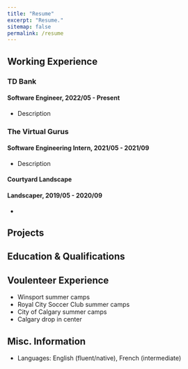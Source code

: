 ```yaml
---
title: "Resume"
excerpt: "Resume."
sitemap: false
permalink: /resume
---
```




## Working Experience

### TD Bank 
#### Software Engineer, 2022/05 - Present <script> const startDate = new Date('2022-05-29'); const currentDate = new Date(); const daysSince = Math.floor((currentDate - startDate) / (1000 * 60 * 60 * 24)); document.write(` (${daysSince} days)`); </script>

* Description

### The Virtual Gurus 
#### Software Engineering Intern, 2021/05 - 2021/09

* Description

#### Courtyard Landscape 
#### Landscaper, 2019/05 - 2020/09

* 

## Projects



## Education & Qualifications



## Voulenteer Experience

* Winsport summer camps
* Royal City Soccer Club summer camps
* City of Calgary summer camps
* Calgary drop in center

## Misc. Information

* Languages: English (fluent/native), French (intermediate)

